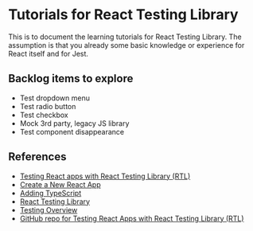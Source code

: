 # Tutorials for React Testing Library

This is to document the learning tutorials for React Testing Library. The assumption is that you already some basic knowledge or experience for React itself and for Jest.

## Backlog items to explore

- Test dropdown menu
- Test radio button
- Test checkbox
- Mock 3rd party, legacy JS library
- Test component disappearance

## References

- [Testing React apps with React Testing Library (RTL)](https://www.udemy.com/course/testing-react-apps-with-react-testing-library-rtl/)
- [Create a New React App](https://reactjs.org/docs/create-a-new-react-app.html)
- [Adding TypeScript](https://create-react-app.dev/docs/adding-typescript/)
- [React Testing Library](https://testing-library.com/docs/react-testing-library/intro)
- [Testing Overview](https://reactjs.org/docs/testing.html)
- [GitHub repo for Testing React Apps with React Testing Library (RTL)](https://github.com/DavidArmendariz/react-testing-course)

